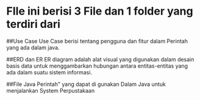 # FIle ini berisi 3 File dan 1 folder yang terdiri dari 
##Use Case
Use Case berisi tentang pengguna dan fitur dalam Perintah yang ada dalam java.

##ERD dan ER
ER diagram adalah alat visual yang digunakan dalam desain basis data untuk menggambarkan hubungan antara entitas-entitas yang ada dalam suatu sistem informasi.

##File Java 
Perintah" yang dapat di gunakan Dalam Java untuk menjalankan System Perpustakaan
